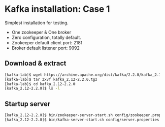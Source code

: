 # Kafka installation: Case 1

Simplest installation for testing.
 
* One zookeeper & One broker
* Zero configuration, totally default.
* Zookeeper default client port: 2181
* Broker default listener port: 9092


## Download & extract

```bash
[kafka-lab]$ wget https://archive.apache.org/dist/kafka/2.2.0/kafka_2.12-2.2.0.tgz
[kafka-lab]$ tar zxvf kafka_2.12-2.2.0.tgz
[kafka-lab]$ cd kafka_2.12-2.2.0
[kafka_2.12-2.2.0]$ ls -l
```

## Startup server

```bash
[kafka_2.12-2.2.0]$ bin/zookeeper-server-start.sh config/zookeeper.properties
[kafka_2.12-2.2.0]$ bin/kafka-server-start.sh config/server.properties
```

